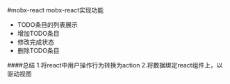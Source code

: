 #mobx-react 
mobx-react实现功能
- TODO条目的列表展示
- 增加TODO条目
- 修改完成状态
- 删除TODO条目

####总结
1.将react中用户操作行为转换为action
2.将数据绑定react组件上，以驱动视图



